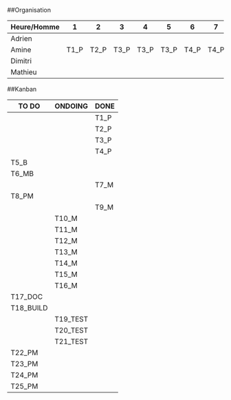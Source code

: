 ##Organisation

| Heure/Homme   | 1 | 2 | 3 | 4 | 5 | 6 | 7 | 8 | 9 | 10 | 11 | 12 |
| ------------- |---|---|---|---|---|---|---|---|---|----|----|----|
|  	Adrien	    |   |   |   |   |   |   |   |   |   |    |    |    |
|   Amine       |  T1_P | T2_P  | T3_P  | T3_P  | T3_P   | T4_P | T4_P  |  T13_TEST |  T14_TEST  | T14_TEST  | T14_TEST   |  |
|   Dimitri     |   |   |   |   |   |   |   |   |   |    |    |    |
|   Mathieu     |   |   |   |   |   |   |   |   |   |    |    |    |

##Kanban

|  TO DO  | ONDOING | DONE | 
| ------- | ------- | ---- |
|  		  |         | T1_P |
|         |         | T2_P |
|         |         | T3_P | 
|         |         | T4_P | 
|  T5_B	  |         |      |
|  T6_MB  |         |      |
|   	  |         |  T7_M    |
|  T8_PM  |         |      |
|  	      |         |  T9_M    |
|    	  |   T10_M     |      |
|    	  |   T11_M     |      |
|    	  |   T12_M     |      |
|    	  |   T13_M     |      |
|    	  |   T14_M     |      |
|    	  |   T15_M     |      |
|    	  |   T16_M     |      |
|  T17_DOC 	  |         |      |
|  T18_BUILD  |         |      |
|  	      |  T19_TEST   |      |
|     	  |  T20_TEST   |      |
|     	  |  T21_TEST   |      |
|  T22_PM	  |         |      |
|  T23_PM	  |         |      |
|  T24_PM	  |         |      |
|  T25_PM	  |         |      |

   
 
 

 
    
 
 
 
 
 
 
 

